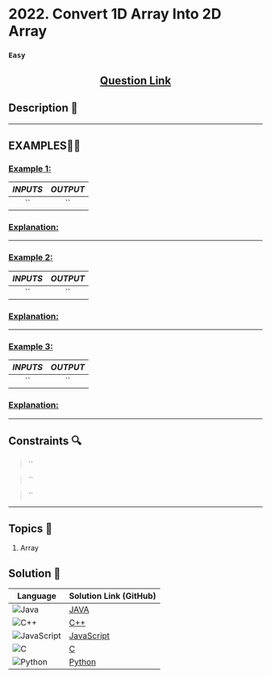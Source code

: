 # 2022. Convert 1D Array Into 2D Array

### `Easy`


<h2 align="center">
<a href=""><strong>Question Link</strong></a>
</h2>


## Description 📑

#### 

---

## **EXAMPLES**💫✨ </br>

<h3>

<ins>**Example 1**:</ins> </br>


| _INPUTS_ | _OUTPUT_ |
| :-----------: | :-----------: |
| `` | `` |

</h3>

<h3>
<ins>Explanation:</ins>
</h3>


____
<h3>

<ins>**Example 2**:</ins> </br>

| _INPUTS_ | _OUTPUT_ |
| :-----------: | :-----------: |
| `` | `` |

</h3>

<h3>
<ins>Explanation:</ins>
</h3>


___

<h3>

<ins>**Example 3**:</ins> </br>

| _INPUTS_ | _OUTPUT_ |
| :-----------: | :-----------: |
| `` | `` |

</h3>

<h3>
<ins>Explanation:</ins>
</h3>


___

## Constraints 🔍

> ``</br>

> `` <br>

> ``

___

## Topics 📝

1. Array


## Solution 📃

|  Language   |  Solution Link (GitHub) |
| ------------- | ------------- |
|  ![Java](https://img.shields.io/badge/java-%23ED8B00.svg?style=flat&logo=openjdk&logoColor=white)  | [JAVA]() |
|  ![C++](https://img.shields.io/badge/c++-%2300599C.svg?style=plastic&logo=c%2B%2B&logoColor=white)  | [C++]()  |
|  ![JavaScript](https://img.shields.io/badge/javascript-%23323330.svg?style=flat&logo=javascript&logoColor=%23F7DF1E)  | [JavaScript]() |
|![C](https://img.shields.io/badge/c-%2300599C.svg?style=plastic&logo=c&logoColor=white)| [C]() |
|![Python](https://img.shields.io/badge/python-3670A0?style=plastic&logo=python&logoColor=ffdd54)| [Python]() |
